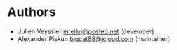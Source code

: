 # Authors

* Julien Veyssier <eneiluj@posteo.net> (developer)
* Alexander Piskun <bigcat88@icloud.com> (maintainer)
